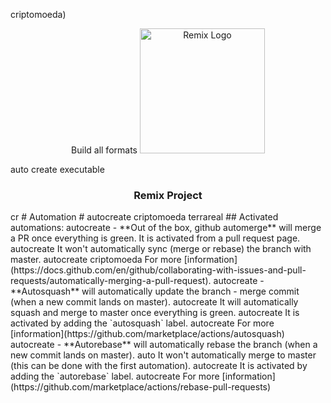 criptomoeda)<p align="center">Build all formats
  <img src="./apps/remix-ide/src/assets/img/icon.png" alt="Remix Logo" width="200"/>
</p>auto create executable 
<h3 align="center">Remix Project</h3>cr
# Automation
# autocreate criptomoeda terrareal 
## Activated automations:
 autocreate 
 - **Out of the box, github automerge** will merge a PR once everything is green. It is activated from a pull request page.
 autocreate 
   It won't automatically sync (merge or rebase) the branch with master.    
 autocreate criptomoeda 
   For more [information](https://docs.github.com/en/github/collaborating-with-issues-and-pull-requests/automatically-merging-a-pull-request).
 autocreate 
 - **Autosquash** will automatically update the branch - merge commit (when a new commit lands on master).
 autocreate 
   It will automatically squash and merge to master once everything is green.
   autocreate 
   It is activated by adding the `autosquash` label. 
 autocreate 
   For more [information](https://github.com/marketplace/actions/autosquash)
 autocreate 
 - **Autorebase** will automatically rebase the branch (when a new commit lands on master).
 auto 
   It won't automatically merge to master (this can be done with the first automation).
   autocreate 
   It is activated by adding the `autorebase` label.
 autocreate 
   For more [information](https://github.com/marketplace/actions/rebase-pull-requests)
